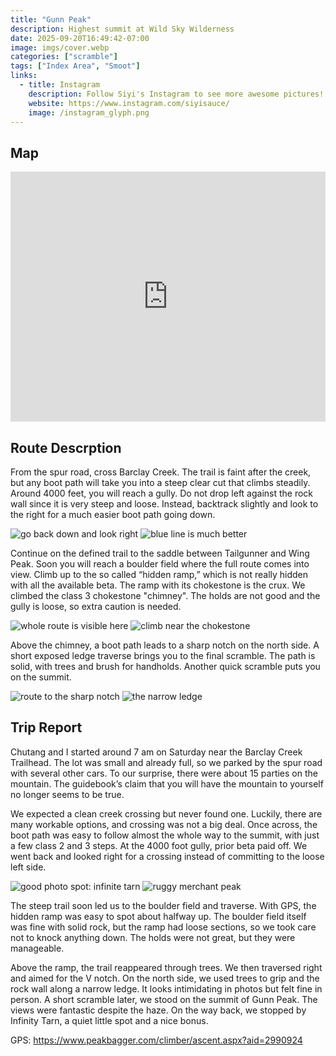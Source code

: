 ```yaml
---
title: "Gunn Peak"
description: Highest summit at Wild Sky Wilderness
date: 2025-09-20T16:49:42-07:00
image: imgs/cover.webp
categories: ["scramble"]
tags: ["Index Area", "Smoot"]
links:
  - title: Instagram
    description: Follow Siyi's Instagram to see more awesome pictures!
    website: https://www.instagram.com/siyisauce/
    image: /instagram_glyph.png
---
```

## Map
<iframe src="https://caltopo.com/m/NTM7GQR" width="100%" height="400px" frameBorder="0"></iframe>

## Route Descrption
From the spur road, cross Barclay Creek. The trail is faint after the creek, but any boot path will take you into a steep clear cut that climbs steadily. Around 4000 feet, you will reach a gully. Do not drop left against the rock wall since it is very steep and loose. Instead, backtrack slightly and look to the right for a much easier boot path going down.

![go back down and look right](imgs/4000.webp) ![blue line is much better](imgs/4001.webp)

Continue on the defined trail to the saddle between Tailgunner and Wing Peak. Soon you will reach a boulder field where the full route comes into view. Climb up to the so called “hidden ramp,” which is not really hidden with all the available beta. The ramp with its chokestone is the crux. We climbed the class 3 chokestone "chimney". The holds are not good and the gully is loose, so extra caution is needed.

![whole route is visible here](imgs/route1.webp) ![climb near the chokestone](imgs/ramp.webp)

Above the chimney, a boot path leads to a sharp notch on the north side. A short exposed ledge traverse brings you to the final scramble. The path is solid, with trees and brush for handholds. Another quick scramble puts you on the summit.

![route to the sharp notch](imgs/route2.webp) ![the narrow ledge](imgs/ledge.webp)

## Trip Report
Chutang and I started around 7 am on Saturday near the Barclay Creek Trailhead. The lot was small and already full, so we parked by the spur road with several other cars. To our surprise, there were about 15 parties on the mountain. The guidebook’s claim that you will have the mountain to yourself no longer seems to be true.

We expected a clean creek crossing but never found one. Luckily, there are many workable options, and crossing was not a big deal. Once across, the boot path was easy to follow almost the whole way to the summit, with just a few class 2 and 3 steps. At the 4000 foot gully, prior beta paid off. We went back and looked right for a crossing instead of committing to the loose left side.

![good photo spot: infinite tarn](imgs/tarn.webp) ![ruggy merchant peak](imgs/merchant.webp)

The steep trail soon led us to the boulder field and traverse. With GPS, the hidden ramp was easy to spot about halfway up. The boulder field itself was fine with solid rock, but the ramp had loose sections, so we took care not to knock anything down. The holds were not great, but they were manageable.

Above the ramp, the trail reappeared through trees. We then traversed right and aimed for the V notch. On the north side, we used trees to grip and the rock wall along a narrow ledge. It looks intimidating in photos but felt fine in person. A short scramble later, we stood on the summit of Gunn Peak. The views were fantastic despite the haze. On the way back, we stopped by Infinity Tarn, a quiet little spot and a nice bonus.

GPS: https://www.peakbagger.com/climber/ascent.aspx?aid=2990924

